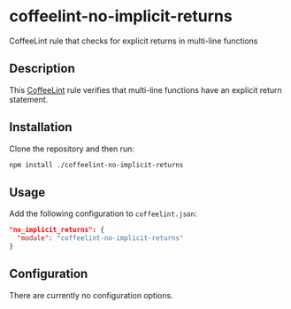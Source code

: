 coffeelint-no-implicit-returns
==============================

CoffeeLint rule that checks for explicit returns in multi-line functions

Description
-----------

This [CoffeeLint](http://www.coffeelint.org/) rule verifies that multi-line functions have an
explicit return statement.

Installation
------------

Clone the repository and then run:

```sh
npm install ./coffeelint-no-implicit-returns
```

Usage
-----

Add the following configuration to `coffeelint.json`:

```json
"no_implicit_returns": {
  "module": "coffeelint-no-implicit-returns"
}
```

Configuration
-------------

There are currently no configuration options.
